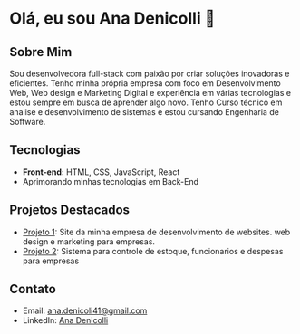 # Olá, eu sou Ana Denicolli 👋

## Sobre Mim
Sou desenvolvedora full-stack com paixão por criar soluções inovadoras e eficientes. Tenho minha própria empresa com foco em Desenvolvimento Web, Web design e Marketing Digital e experiência em várias tecnologias e estou sempre em busca de aprender algo novo.
Tenho Curso técnico em analise e desenvolvimento de sistemas e estou cursando Engenharia de Software.

## Tecnologias
- **Front-end:** HTML, CSS, JavaScript, React
- Aprimorando minhas tecnologias em Back-End


## Projetos Destacados
- [Projeto 1](https://detechdigital.netlify.app): Site da minha empresa de desenvolvimento de websites. web design e marketing para empresas.
- [Projeto 2](https://inventario-digital.netlify.app): Sistema para controle de estoque, funcionarios e despesas para empresas

## Contato
- Email: [ana.denicoli41@gmail.com](mailto:ana.denicoli41@gmail.com)
- LinkedIn: [Ana Denicolli](https://www.linkedin.com/in/ana-denicolli-abb31b282/)
